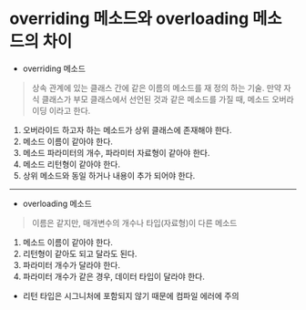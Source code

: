 # overriding 메소드와 overloading 메소드의 차이   

- overriding 메소드   
> 상속 관계에 있는 클래스 간에 같은 이름의 메소드를 재 정의 하는 기술. 만약 자식 클래스가 부모 클래스에서 선언된 것과 같은 메소드를 가질 때, 메소드 오버라이딩 이라고 한다.      
   1. 오버라이드 하고자 하는 메소드가 상위 클래스에 존재해야 한다.
   2. 메소드 이름이 같아야 한다.
   3. 메소드 파라미터의 개수, 파라미터 자료형이 같아야 한다.
   4. 메소드 리턴형이 같아야 한다.
   5. 상위 메소드와 동일 하거나 내용이 추가 되어야 한다.   
***
- overloading 메소드   
> 이름은 같지만, 매개변수의 개수나 타입(자료형)이 다른 메소드   
   
   1. 메소드 이름이 같아야 한다.
   2. 리턴형이 같아도 되고 달라도 된다.
   3. 파라미터 개수가 달라야 한다.
   4. 파라미터 개수가 같은 경우, 데이터 타입이 달라야 한다.
   * 리턴 타입은 시그니처에 포함되지 않기 때문에 컴파일 에러에 주의
